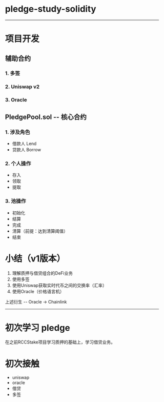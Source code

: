 # pledge-study-solidity

---

# 项目开发
## 辅助合约
### 1. 多签
### 2. Uniswap v2
### 3. Oracle

## PledgePool.sol -- 核心合约
### 1. 涉及角色
* 借款人 Lend
* 贷款人 Borrow

### 2. 个人操作
* 存入
* 领取
* 提取

### 3. 池操作
* 初始化 
* 结算
* 完成
* 清算（前提：达到清算阈值）
* 结束

# 小结（v1版本）
1. 理解质押与借贷组合的DeFi业务
2. 使用多签
3. 使用Uniswap获取实时代币之间的交换率（汇率）
4. 使用Oracle（价格语言机）

上述衍生
-- Oracle -> Chainlink

---



# 初次学习 pledge
在之前RCCStake项目学习质押的基础上，学习借贷业务。

# 初次接触
- uniswap
- oracle
- 借贷
- 多签